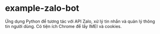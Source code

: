 # example-zalo-bot
Ứng dụng Python để tương tác với API Zalo, xử lý tin nhắn và quản lý thông tin người dùng. Có tiện ích Chrome để lấy IMEI và cookies.
